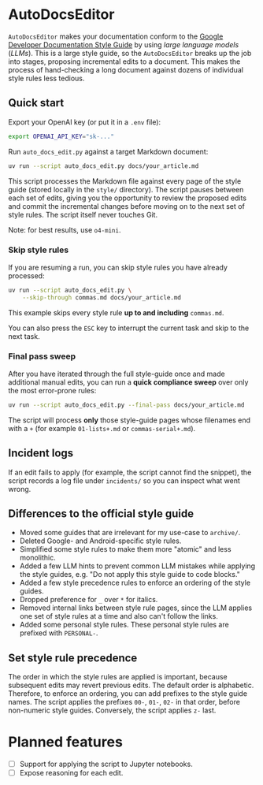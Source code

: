 # AutoDocsEditor

`AutoDocsEditor` makes your documentation conform to the [Google Developer Documentation Style Guide](https://developers.google.com/style) by using *large language models* (*LLMs*). This is a large style guide, so the `AutoDocsEditor` breaks up the job into stages, proposing incremental edits to a document. This makes the process of hand-checking a long document against dozens of individual style rules less tedious.

## Quick start

Export your OpenAI key (or put it in a `.env` file):

```bash
export OPENAI_API_KEY="sk-..."
```

Run `auto_docs_edit.py` against a target Markdown document:


```bash
uv run --script auto_docs_edit.py docs/your_article.md
```

This script processes the Markdown file against every page of the style guide (stored locally in the `style/` directory). The script pauses between each set of edits, giving you the opportunity to review the proposed edits and commit the incremental changes before moving on to the next set of style rules. The script itself never touches Git.

Note: for best results, use `o4-mini`.

### Skip style rules

If you are resuming a run, you can skip style rules you have already processed:

```bash
uv run --script auto_docs_edit.py \
    --skip-through commas.md docs/your_article.md
```

This example skips every style rule **up to and including** `commas.md`.

You can also press the `ESC` key to interrupt the current task and skip to the next task.

### Final pass sweep

After you have iterated through the full style-guide once and made additional manual edits, you can run a **quick compliance sweep** over only the most error-prone rules:

```bash
uv run --script auto_docs_edit.py --final-pass docs/your_article.md
```

The script will process **only** those style-guide pages whose filenames end with a `+` (for example `01-lists+.md` or `commas-serial+.md`).

## Incident logs

If an edit fails to apply (for example, the script cannot find the snippet), the script records a log file under `incidents/` so you can inspect what went wrong.

## Differences to the official style guide

- Moved some guides that are irrelevant for my use-case to `archive/`.
- Deleted Google- and Android-specific style rules.
- Simplified some style rules to make them more "atomic" and less monolithic.
- Added a few LLM hints to prevent common LLM mistakes while applying the style guides, e.g. "Do not apply this style guide to code blocks."
- Added a few style precedence rules to enforce an ordering of the style guides.
- Dropped preference for `_` over `*` for italics.
- Removed internal links between style rule pages, since the LLM applies one set of style rules at a time and also can't follow the links.
- Added some personal style rules. These personal style rules are prefixed with `PERSONAL-`.

## Set style rule precedence

The order in which the style rules are applied is important, because subsequent edits may revert previous edits. The default order is alphabetic. Therefore, to enforce an ordering, you can add prefixes to the style guide names. The script applies the prefixes `00-`, `01-`, `02-` in that order, before non-numeric style guides. Conversely, the script applies `z-` last.

# Planned features

- [ ] Support for applying the script to Jupyter notebooks.
- [ ] Expose reasoning for each edit.
